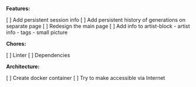**Features:**

[ ] Add persistent session info
[ ] Add persistent history of generations on separate page
[ ] Redesign the main page
[ ] Add info to artist-block
    - artist info
    - tags
    - small picture


**Chores:**

[ ] Linter
[ ] Dependencies

**Architecture:**

[ ] Create docker container
[ ] Try to make accessible via Internet
